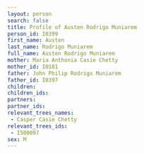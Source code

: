 ```yaml
---
layout: person
search: false
title: Profile of Austen Rodrigo Muniarem
person_id: I0399
first_name: Austen
last_name: Rodrigo Muniarem
full_name: Austen Rodrigo Muniarem
mother: Maria Anthonia Casie Chetty
mother_id: I0181
father: John Philip Rodrigo Muniarem
father_id: I0397
children:
children_ids:
partners:
partner_ids:
relevant_trees_names:
 - Casper Casie Chetty
relevant_trees_ids:
 - I500097
sex: M
---
```


